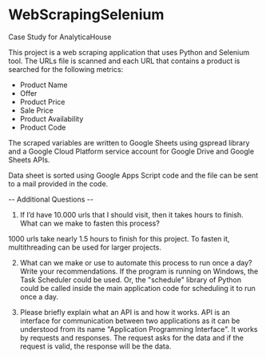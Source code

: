 # WebScrapingSelenium
Case Study for AnalyticaHouse

This project is a web scraping application that uses Python and Selenium tool. The URLs file is scanned and each URL that contains a product is searched for the following metrics: 
- Product Name
- Offer 
- Product Price
- Sale Price
- Product Availability
- Product Code

The scraped variables are written to Google Sheets using gspread library and a Google Cloud Platform service account for Google Drive and Google Sheets APIs. 


Data sheet is sorted using Google Apps Script code and the file can be sent to a mail provided in the code. 


-- Additional Questions -- 
1. If I’d have 10.000 urls that I should visit, then it takes hours to finish. What
can we make to fasten this process?

1000 urls take nearly 1.5 hours to finish for this project. To fasten it, multithreading can be used for larger projects.

2. What can we make or use to automate this process to run once a day?
Write your recommendations.
If the program is running on Windows, the Task Scheduler could be used. Or, the "schedule" library of Python could be called inside the main application code for scheduling it to run once a day. 

3. Please briefly explain what an API is and how it works.
API is an interface for communication between two applications as it can be understood from its name "Application Programming Interface". It works by requests and responses. The request asks for the data and if the request is valid, the response will be the data. 
